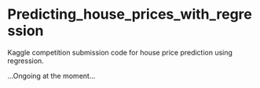 # Predicting_house_prices_with_regression

 Kaggle competition submission code for house price prediction using regression.
 
 ...Ongoing at the moment...
